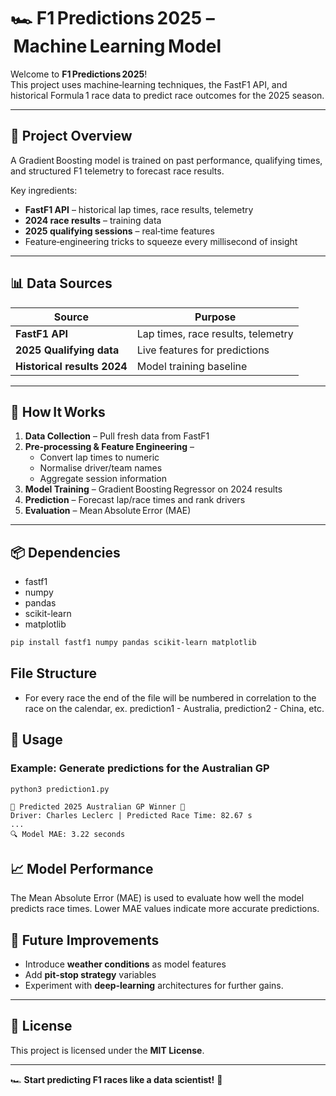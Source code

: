 # 🏎️ F1 Predictions 2025 – Machine Learning Model

Welcome to **F1 Predictions 2025**!  
This project uses machine‑learning techniques, the FastF1 API, and historical Formula 1 race data to predict race outcomes for the 2025 season.

---

## 🚀 Project Overview
A Gradient Boosting model is trained on past performance, qualifying times, and structured F1 telemetry to forecast race results.

Key ingredients:

- **FastF1 API** – historical lap times, race results, telemetry  
- **2024 race results** – training data  
- **2025 qualifying sessions** – real‑time features  
- Feature‑engineering tricks to squeeze every millisecond of insight

---

## 📊 Data Sources
| Source | Purpose |
|--------|---------|
| **FastF1 API**            | Lap times, race results, telemetry |
| **2025 Qualifying data**  | Live features for predictions |
| **Historical results 2024** | Model training baseline |

---

## 🏁 How It Works
1. **Data Collection** – Pull fresh data from FastF1  
2. **Pre‑processing & Feature Engineering** –  
   - Convert lap times to numeric  
   - Normalise driver/team names  
   - Aggregate session information  
3. **Model Training** – Gradient Boosting Regressor on 2024 results  
4. **Prediction** – Forecast lap/race times and rank drivers  
5. **Evaluation** – Mean Absolute Error (MAE)

---

## 📦 Dependencies
- fastf1
- numpy
- pandas
- scikit-learn
- matplotlib

```bash
pip install fastf1 numpy pandas scikit-learn matplotlib
```

## File Structure
- For every race the end of the file will be numbered in correlation to the race on the calendar, ex. prediction1 - Australia, prediction2 - China, etc.

## 🔧 Usage

### Example: Generate predictions for the Australian GP
```bash
python3 prediction1.py
```

```text
🏁 Predicted 2025 Australian GP Winner 🏁
Driver: Charles Leclerc | Predicted Race Time: 82.67 s
...
🔍 Model MAE: 3.22 seconds
```

## 📈 Model Performance
The Mean Absolute Error (MAE) is used to evaluate how well the model predicts race times. Lower MAE values indicate more accurate predictions.

## 📌 Future Improvements
- Introduce **weather conditions** as model features  
- Add **pit‑stop strategy** variables  
- Experiment with **deep‑learning** architectures for further gains.

---

## 📜 License
This project is licensed under the **MIT License**.

---

🏎️ **Start predicting F1 races like a data scientist!** 🚀

